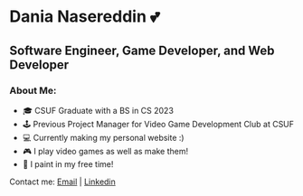 # Dania Nasereddin 💕
## Software Engineer, Game Developer, and Web Developer

### About Me: 

- 🎓 CSUF Graduate with a BS in CS 2023
- 🕹️ Previous Project Manager for Video Game Development Club at CSUF
- 💻 Currently making my personal website :) 
- 🎮 I play video games as well as make them!
- 🎨 I paint in my free time!

Contact me: [Email](danasereddin@gmail.com) | [Linkedin](https://www.linkedin.com/in/dania-nasereddin/)
